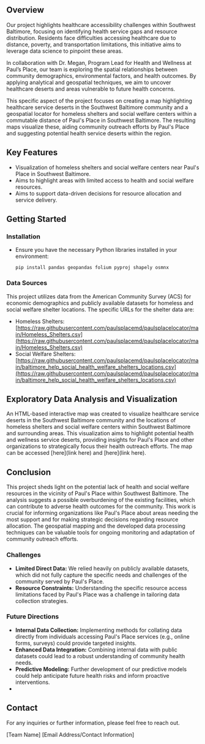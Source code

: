 ## Overview

Our project highlights healthcare accessibility challenges within Southwest Baltimore, focusing on identifying health service gaps and resource distribution. Residents face difficulties accessing healthcare due to distance, poverty, and transportation limitations, this initiative aims to leverage data science to pinpoint these areas.

In collaboration with Dr. Megan, Program Lead for Health and Wellness at Paul’s Place, our team is exploring the spatial relationships between community demographics, environmental factors, and health outcomes. By applying analytical and geospatial techniques, we aim to uncover healthcare deserts and areas vulnerable to future health concerns.

This specific aspect of the project focuses on creating a map highlighting healthcare service deserts in the Southwest Baltimore community and a geospatial locator for homeless shelters and social welfare centers within a commutable distance of Paul's Place in Southwest Baltimore. The resulting maps visualize these, aiding community outreach efforts by Paul's Place and suggesting potential health service deserts within the region.

## Key Features

-  Visualization of homeless shelters and social welfare centers near Paul's Place in Southwest Baltimore.
-  Aims to highlight areas with limited access to health and social welfare resources.
-  Aims to support data-driven decisions for resource allocation and service delivery.


## Getting Started

### Installation

- Ensure you have the necessary Python libraries installed in your environment:
    ```
    pip install pandas geopandas folium pyproj shapely osmnx
    ```

### Data Sources

This project utilizes data from the American Community Survey (ACS) for economic demographics and publicly available datasets for homeless and social welfare shelter locations. The specific URLs for the shelter data are:

-   Homeless Shelters: [https://raw.githubusercontent.com/paulsplacemd/paulsplacelocator/main/Homeless_Shelters.csv](https://raw.githubusercontent.com/paulsplacemd/paulsplacelocator/main/Homeless_Shelters.csv)
-   Social Welfare Shelters: [https://raw.githubusercontent.com/paulsplacemd/paulsplacelocator/main/baltimore_help_social_health_welfare_shelters_locations.csv](https://raw.githubusercontent.com/paulsplacemd/paulsplacelocator/main/baltimore_help_social_health_welfare_shelters_locations.csv)


## Exploratory Data Analysis and Visualization

An HTML-based interactive map was created to visualize healthcare service deserts in the Southwest Baltimore community and the locations of homeless shelters and social welfare centers within Southwest Baltimore and surrounding areas. This visualization aims to highlight potential health and wellness service deserts, providing insights for Paul's Place and other organizations to strategically focus their health outreach efforts. The map can be accessed [here](link here) and [here](link here).

## Conclusion

This project sheds light on the potential lack of health and social welfare resources in the vicinity of Paul's Place within Southwest Baltimore. The analysis suggests a possible overburdening of the existing facilities, which can contribute to adverse health outcomes for the community.
This work is crucial for informing organizations like Paul's Place about areas needing the most support and for making strategic decisions regarding resource allocation. The geospatial mapping and the developed data processing techniques can be valuable tools for ongoing monitoring and adaptation of community outreach efforts.

### Challenges

- **Limited Direct Data:** We relied heavily on publicly available datasets, which did not fully capture the specific needs and challenges of the community served by Paul's Place.
- **Resource Constraints:** Understanding the specific resource access limitations faced by Paul's Place was a challenge in tailoring data collection strategies.

### Future Directions

- **Internal Data Collection:** Implementing methods for collating data directly from individuals accessing Paul's Place services (e.g., online forms, surveys) could provide targeted insights.
- **Enhanced Data Integration:** Combining internal data with public datasets could lead to a robust understanding of community health needs.
- **Predictive Modeling:** Further development of our predictive models could help anticipate future health risks and inform proactive interventions.
- 

## Contact

For any inquiries or further information, please feel free to reach out.

[Team Name]
[Email Address/Contact Information]
